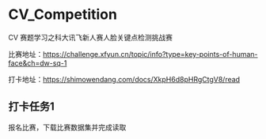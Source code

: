 # CV_Competition
CV 赛题学习之科大讯飞新人赛人脸关键点检测挑战赛 

比赛地址：https://challenge.xfyun.cn/topic/info?type=key-points-of-human-face&ch=dw-sq-1

打卡地址：https://shimowendang.com/docs/XkpH6d8pHRgCtgV8/read
## 打卡任务1
报名比赛，下载比赛数据集并完成读取
